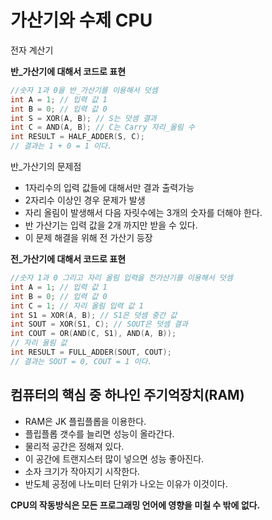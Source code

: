 # 가산기와 수제 CPU

전자 계산기

**반_가산기에 대해서 코드로 표현**

```cpp
//숫자 1과 0을 반_가산기를 이용해서 덧셈
int A = 1; // 입력 값 1
int B = 0; // 입력 값 0
int S = XOR(A, B); // S는 덧셈 결과
int C = AND(A, B); // C는 Carry 자리_올림 수
int RESULT = HALF_ADDER(S, C);
// 결과는 1 + 0 = 1 이다.
```



반_가산기의 문제점

- 1자리수의 입력 값들에 대해서만 결과 출력가능
- 2자리수 이상인 경우 문제가 발생
- 자리 올림이 발생해서 다음 자릿수에는 3개의 숫자를 더해야 한다.
- 반 가산기는 입력 값을 2개 까지만 받을 수 있다.
- 이 문제 해결을 위해 전 가산기 등장



**전_가산기에 대해서 코드로 표현**

```cpp
//숫자 1과 0 그리고 자리 올림 입력을 전가산기를 이용해서 덧셈
int A = 1; // 입력 값 1
int B = 0; // 입력 값 0
int C = 1; // 자리 올림 입력 값 1
int S1 = XOR(A, B); // S1은 덧셈 중간 값
int SOUT = XOR(S1, C); // SOUT은 덧셈 결과
int COUT = OR(AND(C, S1), AND(A, B));
// 자리 올림 값
int RESULT = FULL_ADDER(SOUT, COUT);
// 결과는 SOUT = 0, COUT = 1 이다.
```



## 컴퓨터의 핵심 중 하나인 주기억장치(RAM)

- RAM은 JK 플립플롭을 이용한다.
- 플립플롭 갯수를 늘리면 성능이 올라간다.
- 물리적 공간은 정해져 있다.
- 이 공간에 트랜지스터 많이 넣으면 성능 좋아진다.
- 소자 크기가 작아지기 시작한다.
- 반도체 공정에 나노미터 단위가 나오는 이유가 이것이다.

**CPU의 작동방식은 모든 프로그래밍 언어에 영향을 미칠 수 밖에 없다.**